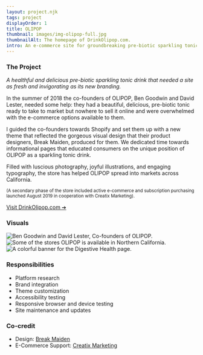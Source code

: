 ```yaml
---
layout: project.njk
tags: project
displayOrder: 1
title: OLIPOP
thumbnail: images/img-olipop-full.jpg
thumbnailAlt: The homepage of DrinkOlipop.com.
intro: An e-commerce site for groundbreaking pre-biotic sparkling tonic company OLIPOP, built around their fresh new brand.
---
```


### The Project

_A healthful and delicious pre-biotic sparkling tonic drink that needed a site as fresh and invigorating as its new branding._

In the summer of 2018 the co-founders of OLIPOP, Ben Goodwin and David Lester, needed some help: they had a beautiful, delicious, pre-biotic tonic ready to take to market but nowhere to sell it online and were overwhelmed with the e-commerce options available to them.

I guided the co-founders towards Shopify and set them up with a new theme that reflected the gorgeous visual design that their product designers, Break Maiden, produced for them. We dedicated time towards informational pages that educated consumers on the unique position of OLIPOP as a sparkling tonic drink.

Filled with luscious photography, joyful illustrations, and engaging typography, the store has helped OLIPOP spread into markets across California.

<small>(A secondary phase of the store included active e-commerce and subscription purchasing launched August 2019 in cooperation with Creatix Marketing).</small>

[Visit DrinkOlipop.com &#10132;](https://drinkolipop.com/)

### Visuals

<div class="visuals">

![Ben Goodwin and David Lester, Co-founders of OLIPOP.](/images/img-olipop-ben-david.jpg)
![Some of the stores OLIPOP is available in Northern California.](/images/img-olipop-map.jpg)
![A colorful banner for the Digestive Health page.](/images/img-olipop-digestive-health.jpg)

</div>

### Responsibilities

- Platform research
- Brand integration
- Theme customization
- Accessibility testing
- Responsive browser and device testing
- Site maintenance and updates

### Co-credit

- Design: [Break Maiden](https://www.breakmaiden.co/olipop)
- E-Commerce Support: [Creatix Marketing](http://creatix.io/)
